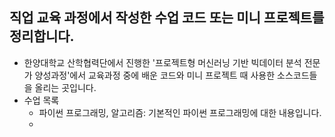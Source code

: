 ## 직업 교육 과정에서 작성한 수업 코드 또는 미니 프로젝트를 정리합니다.
- 한양대학교 산학협력단에서 진행한 '프로젝트형 머신러닝 기반 빅데이터 분석 전문가 양성과정'에서 교육과정 중에 배운 코드와 미니 프로젝트 때 사용한 소스코드들을 올리는 곳입니다.
- 수업 목록
  - 파이썬 프로그래밍, 알고리즘: 기본적인 파이썬 프로그래밍에 대한 내용입니다.
  - 
